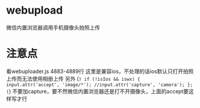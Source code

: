 # webupload
微信内置浏览器调用手机摄像头拍照上传


# 注意点
看webuploader.js 4883-4889行
这里是兼容ios，不处理的话ios默认只打开拍照上传而无法使用相册上传
另外
(```)
if (!isIos && iswx) {
	input.attr('accept', 'image/*');
        //input.attr('capture', 'camera');
};
(```)
不要加capture，要不然微信内置浏览器还是打不开摄像头，上面的accept要这样写才行
